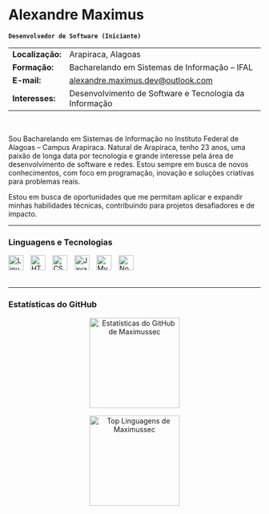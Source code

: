 # Alexandre Maximus

**`Desenvolvedor de Software (Iniciante)`**

| | |
| :--- | :--- |
| **Localização:** | Arapiraca, Alagoas |
| **Formação:** | Bacharelando em Sistemas de Informação – IFAL |
| **E-mail:** | alexandre.maximus.dev@outlook.com |
| **Interesses:** | Desenvolvimento de Software e Tecnologia da Informação |

<br>

Sou Bacharelando em Sistemas de Informação no Instituto Federal de Alagoas – Campus Arapiraca. Natural de Arapiraca, tenho 23 anos, uma paixão de longa data por tecnologia e grande interesse pela área de desenvolvimento de software e redes. Estou sempre em busca de novos conhecimentos, com foco em programação, inovação e soluções criativas para problemas reais.

Estou em busca de oportunidades que me permitam aplicar e expandir minhas habilidades técnicas, contribuindo para projetos desafiadores e de impacto.

---

### Linguagens e Tecnologias

<div align="left">
  <img alt="Linux" title="Linux" width="30px" style="padding-right: 10px;" src="https://cdn.jsdelivr.net/gh/devicons/devicon@latest/icons/linux/linux-original.svg" />
  <img alt="HTML5" title="HTML5" width="30px" style="padding-right: 10px;" src="https://cdn.jsdelivr.net/gh/devicons/devicon@latest/icons/html5/html5-original.svg" />
  <img alt="CSS3" title="CSS3" width="30px" style="padding-right: 10px;" src="https://cdn.jsdelivr.net/gh/devicons/devicon@latest/icons/css3/css3-original.svg" />
  <img alt="JavaScript" title="JavaScript" width="30px" style="padding-right: 10px;" src="https://cdn.jsdelivr.net/gh/devicons/devicon@latest/icons/javascript/javascript-original.svg" />
  <img alt="MySQL" title="MySQL" width="30px" style="padding-right: 10px;" src="https://cdn.jsdelivr.net/gh/devicons/devicon@latest/icons/mysql/mysql-original.svg" />
  <img alt="Node.js" title="Node.js" width="30px" style="padding-right: 10px;" src="https://cdn.jsdelivr.net/gh/devicons/devicon@latest/icons/nodejs/nodejs-original.svg" />
</div>

<br />

---

### Estatísticas do GitHub

<div align="center">
  <p>
    <img 
      alt="Estatísticas do GitHub de Maximussec" 
      height="180em" 
      src="https://github-readme-stats.vercel.app/api?username=maximussec&show_icons=true&theme=dracula&include_all_commits=true&locale=pt-br&hide=stars" 
    />
  </p>
  <p style="margin-top: 15px;">
    <img 
      alt="Top Linguagens de Maximussec" 
      height="180em" 
      src="https://github-readme-stats.vercel.app/api/top-langs/?username=maximussec&theme=dracula&layout=compact&custom_title=Tecnologias&langs_count=9" 
    />
  </p>
</div>
